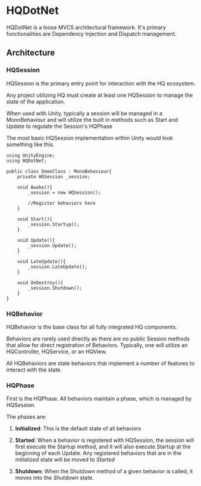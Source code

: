 # HQDotNet
HQDotNet is a loose MVCS architectural framework. It's primary functionalities are Dependency Injection and Dispatch management.

## Architecture
### HQSession
HQSession is the primary entry point for interaction with the HQ ecosystem.

Any project utilizing HQ must create at least one HQSession to manage the state of the application.

When used with Unity, typically a session will be managed in a MonoBehaviour and will utilize the built in methods such as Start and Update to regulate the Session's HQPhase

The most basic HQSession implementation within Unity would look something like this.

```
using UnityEngine;
using HQDotNet;

public class DemoClass : MonoBehaviour{
    private HQSession _session;

    void Awake(){
        _session = new HQSession();

        //Register behaviors here
    }

    void Start(){
        _session.Startup();
    }

    void Update(){
        _session.Update();
    }

    void LateUpdate(){
        _session.LateUpdate();
    }

    void OnDestroy(){
        _session.Shutdown();
    }
}
```

### HQBehavior
HQBehavior is the base class for all fully integrated HQ components.

Behaviors are rarely used directly as there are no public Session methods that allow for direct registration of Behaviors. Typically, one will utilize an HQController, HQService, or an HQView.

All HQBehaviors are state behaviors that implement a number of features to interact with the state.

### HQPhase
First is the HQPhase. All behaviors maintain a phase, which is managed by HQSession.

The phases are:
1. **Initialized**: This is the default state of all behaviors

2. **Started**: When a behavior is registered with HQSession, the session will first execute the Startup method, and it will also execute Startup at the beginning of each Update. Any registered behaviors that are in the *initialized* state will be moved to *Started*

3. **Shutdown**: When the Shutdown method of a given behavior is called, it moves into the *Shutdown* state.

### 
